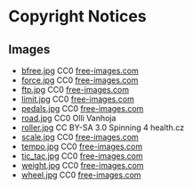 Copyright Notices
=================

Images
------

- [bfree.jpg](/bfree/public/images/bfree.jpg) CC0 [free-images.com](https://free-images.com/)
- [force.jpg](/bfree/public/images/cards/force.jpg) CC0 [free-images.com](https://free-images.com/)
- [ftp.jpg](/bfree/public/images/cards/ftp.jpg) CC0 [free-images.com](https://free-images.com/)
- [limit.jpg](/bfree/public/images/cards/limit.jpg) CC0 [free-images.com](https://free-images.com/)
- [pedals.jpg](bfree/public/images/cards/pedals.jpg) CC0 [free-images.com](https://free-images.com/)
- [road.jpg](bfree/public/images/cards/road.jpg) CC0 Olli Vanhoja
- [roller.jpg](/bfree/public/images/roller.jpg) CC BY-SA 3.0 Spinning 4 health.cz
- [scale.jpg](bfree/public/images/cards/scale.jpg) CC0 [free-images.com](https://free-images.com/)
- [tempo.jpg](bfree/public/images/cards/tempo.jpg) CC0 [free-images.com](https://free-images.com/)
- [tic_tac.jpg](bfree/public/images/cards/tic_tac.jpg) CC0 [free-images.com](https://free-images.com/)
- [weight.jpg](bfree/public/images/cards/weight.jpg) CC0 [free-images.com](https://free-images.com/)
- [wheel.jpg](bfree/public/images/cards/wheel.jpg) CC0 [free-images.com](https://free-images.com/)
